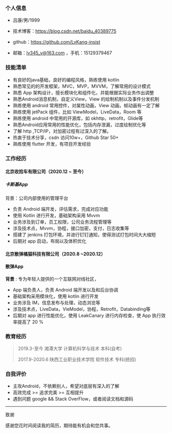 ### 个人信息

 - 吕康/男/1999 
 - 技术博客：https://blog.csdn.net/baidu_40389775
 - github：https://github.com/LvKang-insist

 - 邮箱：lv345_y@163.com ，手机：15129379467
### 技能清单

- 有良好的java基础，良好的编程风格，熟练使用 kotlin
- 熟悉常见的的开发框架，MVC，MVP，MVVM，了解常用的设计模式
- 熟悉 App 架构设计，擅长模块化和组件化，并能根据实际业务作出调整
- 熟悉Android消息机制，自定义View，View 的绘制机制以及事件分发机制
- 熟练使用 android 常用控件，对属性动画，View 动画，帧动画有一定了解
- 熟练使用 jetPack 组件，比如 ViewModel，LiveData，Room 等
- 熟练使用 android 中常用的开源库，如 okhttp，retrofit，Glide等
- 熟悉Android应用常用的性能优化，包括内存泄漏，过度绘制优化等
- 了解 http ,TCP/IP，对加密过程有过深入的了解。
- 热衷于技术分享，csdn 访问10w+，Github Star 50+
- 熟练使用 flutter 开发，有项目开发经验
### 工作经历

#### 北京收拾车有限公司（2020.12 ~ 至今）

##### 卡斯基App

背景：公司内部使用的管理平台

- 负责 Android 端开发，评估需求，完成对应功能
- 使用 Kotlin 进行开发，基础架构采用 Mvvm
- 业务涉及到订单，员工权限，公司业务流程管理等
- 涉及技术点，Mvvm，协程，接口加密，支付，日志收集等
- 搭建了 jenkins 打包环境，并进行钉钉通知，使得测试打包时间大大缩短
- 后期对 app 启动，布局以及体积优化

#### 北京散弹橘猫科技有限公司（2020.8 ~2020.12）

#### 散弹App

**背景** :  专为年轻人提供的一个互联网对线社区，

- App 端负责人，负责 Android 端开发以及和后台协调
- 基础架构采用模块化，使用 kotlin 进行开发
- 业务涉及 IM，信息发布与处理，动态浏览等
- 涉及技术点，LiveData，VieModel，协程，Retrofit，Databinding等
- 后期对 app 进行性能优化，使用 LeakCanary  进行内存检查，使 App 执行效率提高了 20 %

### 教育经历

> 2019.3-至今 湘潭大学 计算机科学与技术 本科(自考)
>
> 2017.9-2020.6 陕西工业职业技术学院 软件技术 专科(统招)

### 自我评价

- 主攻Android，不依赖别人，希望对底层有深入的了解
- 高效完成 >= 追求完美 >= 互相提升
- 遇到问题 google && Stack OverFlow，或者阅读文档和源码

---
致谢

感谢您花时间阅读我的简历，期待能有机会和您共事。
